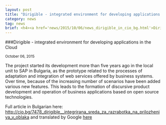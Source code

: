 ```yaml
---
layout: post
title: "Dirigible - integrated environment for developing applications in the Cloud"
category: news
tag: news
brief: <h4><a href='news/2015/10/06/news_dirigible_in_cio_bg.html'>Dirigible - integrated environment for developing applications in the Cloud</a></h4> <sub class="post-info">September 24, 2015</sub></br> The project started its development more than five years ago in the local unit to SAP in Bulgaria,...<br>
---
```


###Dirigible - integrated environment for developing applications in the Cloud

<sub class="post-info">October 06, 2015</sub>

The project started its development more than five years ago in the local unit to SAP in Bulgaria, as the prototype related to the processes of adaptation and integration of web services offered by business systems. Over time, because of the increasing number of scenarios have been added various new features. This leads to the formation of discursive product development and operation of business applications based on open source technologies.

Full article in Bulgarian here: <a href="http://cio.bg/7478_dirigible__integrirana_sreda_za_razrabotka_na_prilozheniya_v_oblaka">http://cio.bg/7478_dirigible__integrirana_sreda_za_razrabotka_na_prilozheniya_v_oblaka</a>
and translated by Google [here](https://translate.google.com/translate?hl=en&sl=bg&tl=en&u=http%3A%2F%2Fcio.bg%2F7478_dirigible__integrirana_sreda_za_razrabotka_na_prilozheniya_v_oblaka)

